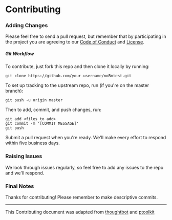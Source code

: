 # Contributing


### Adding Changes

Please feel free to send a pull request, but remember that by participating in the project you are agreeing to our [Code of Conduct] and [License].

[Code of Conduct]: https://github.com/UBC-MDS/noRmtest/blob/master/CONDUCT.md

[License]: https://github.com/UBC-MDS/noRmtest/blob/master/LICENSE

##### Git Workflow

To contribute, just fork this repo and then clone it locally by running:

```{bash}
git clone https://github.com/your-username/noRmtest.git
```    

To set up tracking to the upstream repo, run (if you're on the master branch):

```{bash}
git push -u origin master
```

Then to add, commit, and push changes, run: 

```{bash}
git add <files_to_add>
git commit -m '[COMMIT MESSAGE]'
git push
```

Submit a pull request when you're ready. We'll make every effort to respond within five business days.

### Raising Issues
We look through issues regularly, so feel free to add any issues to the repo and we'll respond.

### Final Notes
Thanks for contributing! Please remember to make descriptive commits.

---
This Contributing document was adapted from [thoughtbot] and [ptoolkit]

[thoughtbot]: https://github.com/thoughtbot/factory_bot_rails/blob/master/CONTRIBUTING.md

[ptoolkit]: https://github.com/UBC-MDS/ptoolkit/blob/master/CONTRIBUTING.md
